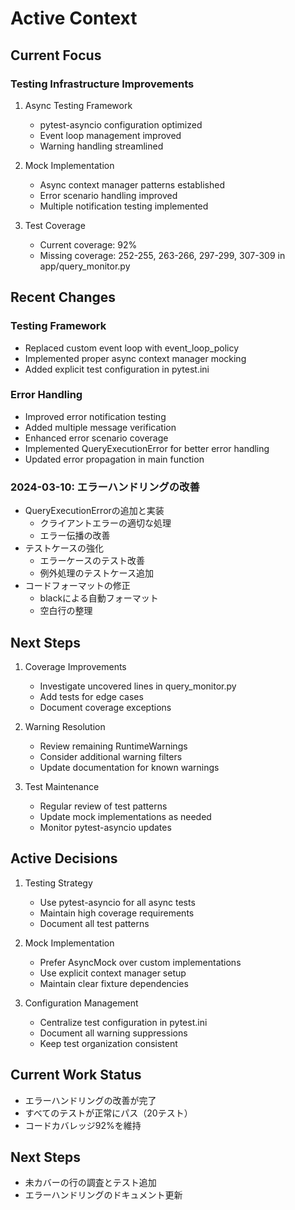 # Active Context

## Current Focus

### Testing Infrastructure Improvements

1. Async Testing Framework
   - pytest-asyncio configuration optimized
   - Event loop management improved
   - Warning handling streamlined

2. Mock Implementation
   - Async context manager patterns established
   - Error scenario handling improved
   - Multiple notification testing implemented

3. Test Coverage
   - Current coverage: 92%
   - Missing coverage: 252-255, 263-266, 297-299, 307-309 in app/query_monitor.py

## Recent Changes

### Testing Framework
- Replaced custom event loop with event_loop_policy
- Implemented proper async context manager mocking
- Added explicit test configuration in pytest.ini

### Error Handling
- Improved error notification testing
- Added multiple message verification
- Enhanced error scenario coverage
- Implemented QueryExecutionError for better error handling
- Updated error propagation in main function

### 2024-03-10: エラーハンドリングの改善
- QueryExecutionErrorの追加と実装
  - クライアントエラーの適切な処理
  - エラー伝播の改善
- テストケースの強化
  - エラーケースのテスト改善
  - 例外処理のテストケース追加
- コードフォーマットの修正
  - blackによる自動フォーマット
  - 空白行の整理

## Next Steps

1. Coverage Improvements
   - Investigate uncovered lines in query_monitor.py
   - Add tests for edge cases
   - Document coverage exceptions

2. Warning Resolution
   - Review remaining RuntimeWarnings
   - Consider additional warning filters
   - Update documentation for known warnings

3. Test Maintenance
   - Regular review of test patterns
   - Update mock implementations as needed
   - Monitor pytest-asyncio updates

## Active Decisions

1. Testing Strategy
   - Use pytest-asyncio for all async tests
   - Maintain high coverage requirements
   - Document all test patterns

2. Mock Implementation
   - Prefer AsyncMock over custom implementations
   - Use explicit context manager setup
   - Maintain clear fixture dependencies

3. Configuration Management
   - Centralize test configuration in pytest.ini
   - Document all warning suppressions
   - Keep test organization consistent

## Current Work Status
- エラーハンドリングの改善が完了
- すべてのテストが正常にパス（20テスト）
- コードカバレッジ92%を維持

## Next Steps
- 未カバーの行の調査とテスト追加
- エラーハンドリングのドキュメント更新
